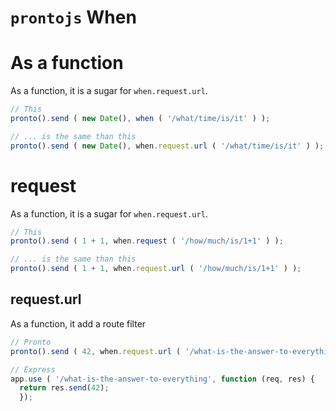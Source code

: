 `prontojs` When
=============

# As a function

As a function, it is a sugar for `when.request.url`.

```js
// This
pronto().send ( new Date(), when ( '/what/time/is/it' ) );

// ... is the same than this
pronto().send ( new Date(), when.request.url ( '/what/time/is/it' ) );
```

# request

As a function, it is a sugar for `when.request.url`.

```js
// This
pronto().send ( 1 + 1, when.request ( '/how/much/is/1+1' ) );

// ... is the same than this
pronto().send ( 1 + 1, when.request.url ( '/how/much/is/1+1' ) );
```

## request.url

As a function, it add a route filter

```js
// Pronto
pronto().send ( 42, when.request.url ( '/what-is-the-answer-to-everything' ) );

// Express
app.use ( '/what-is-the-answer-to-everything', function (req, res) {
  return res.send(42);
  });
```
